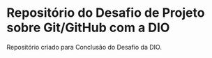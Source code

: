 # Repositório do Desafio de Projeto sobre Git/GitHub com a DIO
Repositório criado para Conclusão do Desafio da DIO.
